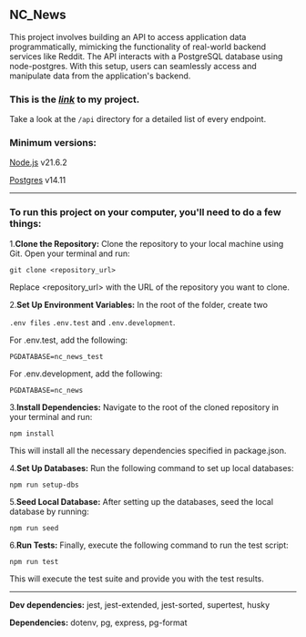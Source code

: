 ## NC_News
This project involves building an API to access application data programmatically, mimicking the functionality of real-world backend services like Reddit. The API interacts with a PostgreSQL database using node-postgres. With this setup, users can seamlessly access and manipulate data from the application's backend.

### This is the *[link](https://nc-news-ufj8.onrender.com)* to my project.
Take a look at the `/api` directory for a detailed list of every endpoint.

### Minimum versions:
[Node.js](https://nodejs.org/en/) v21.6.2

[Postgres](https://www.postgresql.org/download/) v14.11

---

### To run this project on your computer, you'll need to do a few things: 
>
1.**Clone the Repository:** Clone the repository to your local machine using Git. Open your terminal and run:

`git clone <repository_url>`

Replace <repository_url> with the URL of the repository you want to clone.
>
2.**Set Up Environment Variables:** In the root of the folder, create two 

`.env files` `.env.test` and `.env.development`.

For .env.test, add the following:

`PGDATABASE=nc_news_test`

For .env.development, add the following:

`PGDATABASE=nc_news`
>
3.**Install Dependencies:** Navigate to the root of the cloned repository in your terminal and run:

`npm install`

This will install all the necessary dependencies specified in package.json.
>
4.**Set Up Databases:** Run the following command to set up local databases:

`npm run setup-dbs`
>
5.**Seed Local Database:** After setting up the databases, seed the local database by running:

`npm run seed`
>
6.**Run Tests:** Finally, execute the following command to run the test script:

`npm run test`

This will execute the test suite and provide you with the test results.

---


**Dev dependencies:**
jest,
jest-extended,
jest-sorted,
supertest,
husky

**Dependencies:**
dotenv,
pg,
express,
pg-format